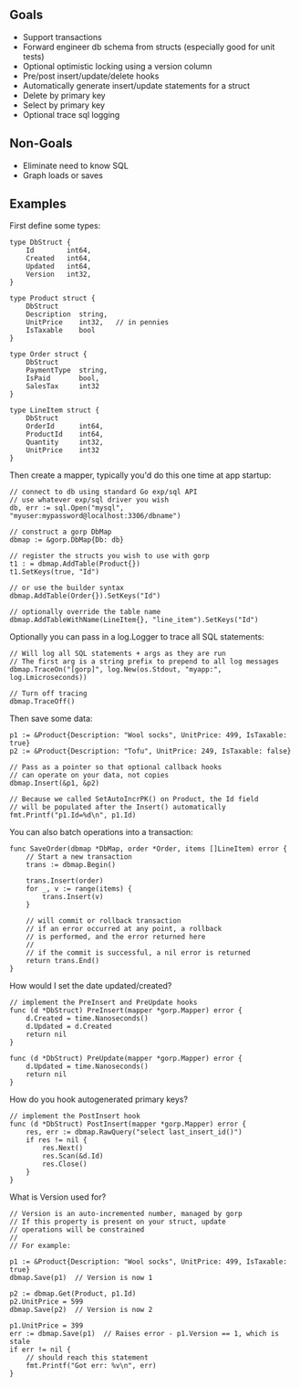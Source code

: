 ## Goals ##

* Support transactions
* Forward engineer db schema from structs (especially good for unit tests)
* Optional optimistic locking using a version column
* Pre/post insert/update/delete hooks
* Automatically generate insert/update statements for a struct
* Delete by primary key
* Select by primary key
* Optional trace sql logging

## Non-Goals ##

* Eliminate need to know SQL
* Graph loads or saves

## Examples ##

First define some types:

    type DbStruct {
        Id        int64,
        Created   int64,
        Updated   int64,
        Version   int32,
    }
    
    type Product struct {
        DbStruct
        Description  string,
        UnitPrice    int32,   // in pennies
        IsTaxable    bool
    }
    
    type Order struct {
        DbStruct
        PaymentType  string,
        IsPaid       bool,
        SalesTax     int32
    }
    
    type LineItem struct {
        DbStruct
        OrderId      int64,
        ProductId    int64,
        Quantity     int32,
        UnitPrice    int32
    }

Then create a mapper, typically you'd do this one time at app startup:

    // connect to db using standard Go exp/sql API
    // use whatever exp/sql driver you wish
    db, err := sql.Open("mysql", "myuser:mypassword@localhost:3306/dbname")
    
    // construct a gorp DbMap
    dbmap := &gorp.DbMap{Db: db}
    
    // register the structs you wish to use with gorp
    t1 : = dbmap.AddTable(Product{})
    t1.SetKeys(true, "Id")
    
    // or use the builder syntax
    dbmap.AddTable(Order{}).SetKeys("Id")
    
    // optionally override the table name
    dbmap.AddTableWithName(LineItem{}, "line_item").SetKeys("Id")

Optionally you can pass in a log.Logger to trace all SQL statements:

    // Will log all SQL statements + args as they are run
    // The first arg is a string prefix to prepend to all log messages
    dbmap.TraceOn("[gorp]", log.New(os.Stdout, "myapp:", log.Lmicroseconds)) 
    
    // Turn off tracing
    dbmap.TraceOff()

Then save some data:

    p1 := &Product{Description: "Wool socks", UnitPrice: 499, IsTaxable: true}
    p2 := &Product{Description: "Tofu", UnitPrice: 249, IsTaxable: false}
    
    // Pass as a pointer so that optional callback hooks
    // can operate on your data, not copies
    dbmap.Insert(&p1, &p2)
    
    // Because we called SetAutoIncrPK() on Product, the Id field
    // will be populated after the Insert() automatically
    fmt.Printf("p1.Id=%d\n", p1.Id)

You can also batch operations into a transaction:

    func SaveOrder(dbmap *DbMap, order *Order, items []LineItem) error {
        // Start a new transaction
        trans := dbmap.Begin()

        trans.Insert(order)
        for _, v := range(items) {
            trans.Insert(v)
        }

        // will commit or rollback transaction
        // if an error occurred at any point, a rollback
        // is performed, and the error returned here    
        //
        // if the commit is successful, a nil error is returned
        return trans.End()
    }
    
How would I set the date updated/created?

    // implement the PreInsert and PreUpdate hooks
    func (d *DbStruct) PreInsert(mapper *gorp.Mapper) error {
        d.Created = time.Nanoseconds()
        d.Updated = d.Created
        return nil
    }
    
    func (d *DbStruct) PreUpdate(mapper *gorp.Mapper) error {
        d.Updated = time.Nanoseconds()
        return nil
    }
    
How do you hook autogenerated primary keys?

    // implement the PostInsert hook
    func (d *DbStruct) PostInsert(mapper *gorp.Mapper) error {
        res, err := dbmap.RawQuery("select last_insert_id()")
        if res != nil {
            res.Next()
            res.Scan(&d.Id)
            res.Close()
        }
    }

What is Version used for?

    // Version is an auto-incremented number, managed by gorp
    // If this property is present on your struct, update
    // operations will be constrained
    //
    // For example:
    
    p1 := &Product{Description: "Wool socks", UnitPrice: 499, IsTaxable: true}
    dbmap.Save(p1)  // Version is now 1
    
    p2 := dbmap.Get(Product, p1.Id)
    p2.UnitPrice = 599
    dbmap.Save(p2)  // Version is now 2
    
    p1.UnitPrice = 399
    err := dbmap.Save(p1)  // Raises error - p1.Version == 1, which is stale
    if err != nil {
        // should reach this statement
        fmt.Printf("Got err: %v\n", err)
    }
    

